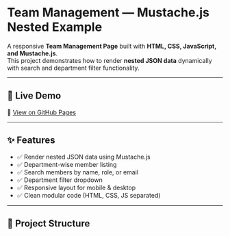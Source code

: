 # Team Management — Mustache.js Nested Example  

A responsive **Team Management Page** built with **HTML, CSS, JavaScript, and Mustache.js**.  
This project demonstrates how to render **nested JSON data** dynamically with search and department filter functionality.  

---

## 🚀 Live Demo  
🔗 [View on GitHub Pages](https://ishan206.github.io/Team-management-mustache-nested-example/)  

---

## ✨ Features
- ✅ Render nested JSON data using Mustache.js  
- ✅ Department-wise member listing  
- ✅ Search members by name, role, or email  
- ✅ Department filter dropdown  
- ✅ Responsive layout for mobile & desktop  
- ✅ Clean modular code (HTML, CSS, JS separated)  

---

## 📂 Project Structure
